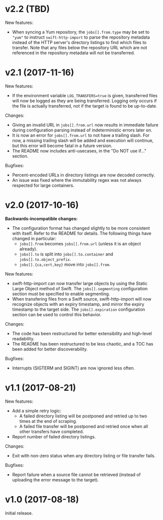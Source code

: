 # v2.2 (TBD)

New features:
- When syncing a Yum repository, the `jobs[].from.type` may be set to `"yum"` to instruct `swift-http-import` to parse
  the repository metadata instead of the HTTP server's directory listings to find which files to transfer. Note that any
  files below the repository URL which are not referenced in the repository metadata will not be transferred.

# v2.1 (2017-11-16)

New features:
- If the environment variable `LOG_TRANSFERS=true` is given, transferred files will now be logged as they are being transferred.
  Logging only occurs if the file is actually transferred, not if the target is found to be up-to-date.

Changes:
- Giving an invalid URL in `jobs[].from.url` now results in immediate failure during configuration parsing instead of
  indeterministic errors later on.
- It is now an error for `jobs[].from.url` to not have a trailing slash. For now, a missing trailing slash will be added
  and execution will continue, but this error will become fatal in a future version.
- The README now includes anti-usecases, in the "Do NOT use if..." section.

Bugfixes:
- Percent-encoded URLs in directory listings are now decoded correctly.
- An issue was fixed where the immutability regex was not always respected for large containers.

# v2.0 (2017-10-16)

**Backwards-incompatible changes:**
- The configuration format has changed slightly to be more consistent with itself.
  Refer to the README for details. The following things have changed in particular:
  - `jobs[].from` becomes `jobs[].from.url` (unless it is an object already).
  - `jobs[].to` is split into `jobs[].to.container` and `jobs[].to.object_prefix`.
  - `jobs[].{ca,cert,key}` move into `jobs[].from`.

New features:
- swift-http-import can now transfer large objects by using the Static Large Object method of Swift. The
  `jobs[].segmenting` configuration section must be specified to enable segmenting.
- When transfering files from a Swift source, swift-http-import will now recognize objects with an expiry timestamp, and
  mirror the expiry timestamp to the target side. The `jobs[].expiration` configuration section can be used to control
  this behavior.

Changes:
- The code has been restructured for better extensibility and high-level readability.
- The README has been restructured to be less chaotic, and a TOC has been added for better discoverability.

Bugfixes:
- Interrupts (SIGTERM and SIGINT) are now ignored less often.

# v1.1 (2017-08-21)

New features:
- Add a simple retry logic:
  - A failed directory listing will be postponed and retried up to two times at the end of scraping.
  - A failed file transfer will be postponed and retried once when all other transfers have completed.
- Report number of failed directory listings.

Changes:
- Exit with non-zero status when any directory listing or file transfer fails.

Bugfixes:
- Report failure when a source file cannot be retrieved (instead of uploading the error message to the target).

# v1.0 (2017-08-18)

Initial release.
